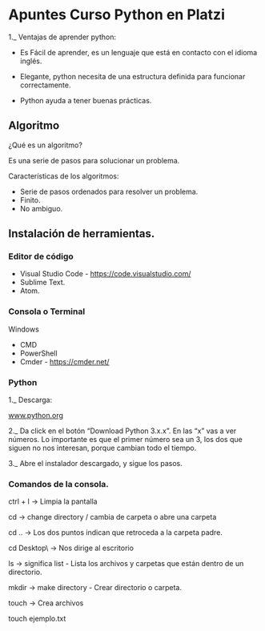 # Apuntes Curso Python en Platzi
1._ Ventajas de aprender python:

* Es Fácil de aprender, es un lenguaje que está en contacto con el idioma inglés.

* Elegante, python necesita de una estructura definida para funcionar correctamente.

* Python ayuda a tener buenas prácticas.

## Algoritmo
¿Qué es un algoritmo?

Es una serie de pasos para solucionar un problema.

Características de los algoritmos:

* Serie de pasos ordenados para resolver un problema.
* Finito.
* No ambiguo.

## Instalación de herramientas.

### Editor de código

* Visual Studio Code - https://code.visualstudio.com/
* Sublime Text.
* Atom.

### Consola o Terminal

Windows

* CMD
* PowerShell
* Cmder - https://cmder.net/

### Python

1._ Descarga:

www.python.org

2._ Da click en el botón “Download Python 3.x.x”. En las “x” vas a ver números. Lo importante es que el primer número sea un 3, los dos que siguen no nos interesan, porque cambian todo el tiempo.

3._ Abre el instalador descargado, y sigue los pasos.

### Comandos de la consola.

ctrl + l -> Limpia la pantalla

cd -> change directory / cambia de carpeta o abre una carpeta 

cd .. -> Los dos puntos indican que retroceda a la carpeta padre.

cd Desktop\ -> Nos dirige al escritorio

ls -> significa list - Lista los archivos y carpetas que están dentro de un directorio.

mkdir -> make directory - Crear directorio o carpeta.

touch -> Crea archivos

touch ejemplo.txt














